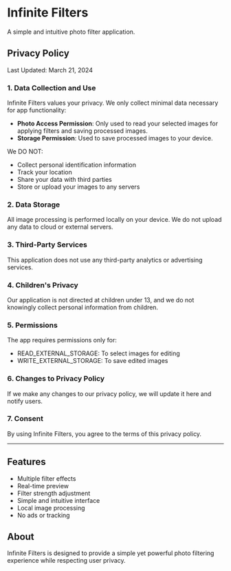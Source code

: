 # Infinite Filters

A simple and intuitive photo filter application.

## Privacy Policy

Last Updated: March 21, 2024

### 1. Data Collection and Use

Infinite Filters values your privacy. We only collect minimal data necessary for app functionality:

- **Photo Access Permission**: Only used to read your selected images for applying filters and saving processed images.
- **Storage Permission**: Used to save processed images to your device.

We DO NOT:
- Collect personal identification information
- Track your location
- Share your data with third parties
- Store or upload your images to any servers

### 2. Data Storage

All image processing is performed locally on your device. We do not upload any data to cloud or external servers.

### 3. Third-Party Services

This application does not use any third-party analytics or advertising services.

### 4. Children's Privacy

Our application is not directed at children under 13, and we do not knowingly collect personal information from children.

### 5. Permissions

The app requires permissions only for:
- READ_EXTERNAL_STORAGE: To select images for editing
- WRITE_EXTERNAL_STORAGE: To save edited images

### 6. Changes to Privacy Policy

If we make any changes to our privacy policy, we will update it here and notify users.

### 7. Consent

By using Infinite Filters, you agree to the terms of this privacy policy.

---

## Features

- Multiple filter effects
- Real-time preview
- Filter strength adjustment
- Simple and intuitive interface
- Local image processing
- No ads or tracking

## About

Infinite Filters is designed to provide a simple yet powerful photo filtering experience while respecting user privacy.
